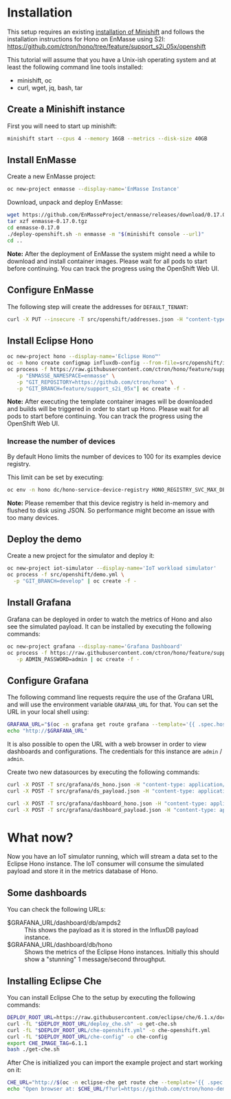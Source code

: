 # Installation

This setup requires an existing [installation of Minishift](https://docs.openshift.org/latest/minishift/getting-started/installing.html) and follows the installation instructions for Hono on EnMasse using S2I: https://github.com/ctron/hono/tree/feature/support_s2i_05x/openshift

This tutorial will assume that you have a Unix-ish operating system and at least the following command line tools installed:

* minishift, oc
* curl, wget, jq, bash, tar

## Create a Minishift instance

First you will need to start up minishift:

~~~sh
minishift start --cpus 4 --memory 16GB --metrics --disk-size 40GB
~~~

## Install EnMasse

Create a new EnMasse project:

~~~sh
oc new-project enmasse --display-name='EnMasse Instance'
~~~

Download, unpack and deploy EnMasse:

~~~sh
wget https://github.com/EnMasseProject/enmasse/releases/download/0.17.0/enmasse-0.17.0.tgz
tar xzf enmasse-0.17.0.tgz
cd enmasse-0.17.0
./deploy-openshift.sh -n enmasse -m "$(minishift console --url)"
cd ..
~~~

**Note:** After the deployment of EnMasse the system might need a while to download and install container
images. Please wait for all pods to start before continuing. You can track the progress
using the OpenShift Web UI.

## Configure EnMasse

The following step will create the addresses for `DEFAULT_TENANT`:

~~~sh
curl -X PUT --insecure -T src/openshift/addresses.json -H "content-type: application/json" https://$(oc -n enmasse get route restapi -o jsonpath='{.spec.host}')/apis/enmasse.io/v1/addresses/default
~~~

## Install Eclipse Hono

~~~sh
oc new-project hono --display-name='Eclipse Hono™'
oc -n hono create configmap influxdb-config --from-file=src/openshift/influxdb.conf
oc process -f https://raw.githubusercontent.com/ctron/hono/feature/support_s2i_05x/openshift/hono.yml \
   -p "ENMASSE_NAMESPACE=enmasse" \
   -p "GIT_REPOSITORY=https://github.com/ctron/hono" \
   -p "GIT_BRANCH=feature/support_s2i_05x"| oc create -f -
~~~

**Note:** After executing the template container images will be downloaded and builds will be triggered in
order to start up Hono. Please wait for all pods to start before continuing. You can track the progress
using the OpenShift Web UI.

### Increase the number of devices

By default Hono limits the number of devices to 100 for its examples device registry.

This limit can be set by executing:

~~~sh
oc env -n hono dc/hono-service-device-registry HONO_REGISTRY_SVC_MAX_DEVICES_PER_TENANT=10000
~~~

**Note:** Please remember that this device registry is held in-memory and flushed to disk using JSON. So
performance might become an issue with too many devices.

## Deploy the demo

Create a new project for the simulator and deploy it:

~~~sh
oc new-project iot-simulator --display-name='IoT workload simulator'
oc process -f src/openshift/demo.yml \
  -p "GIT_BRANCH=develop" | oc create -f -
~~~

## Install Grafana

Grafana can be deployed in order to watch the metrics of Hono and also see the simulated payload. It can
be installed by executing the following commands:

~~~sh
oc new-project grafana --display-name='Grafana Dashboard'
oc process -f https://raw.githubusercontent.com/ctron/hono/feature/support_s2i_05x/openshift/grafana.yml \
   -p ADMIN_PASSWORD=admin | oc create -f -
~~~

## Configure Grafana

The following command line requests require the use of the Grafana URL and will use the
environment variable `GRAFANA_URL` for that. You can set the URL in your local shell using:

~~~sh
GRAFANA_URL="$(oc -n grafana get route grafana --template='{{ .spec.host }}')"
echo "http://$GRAFANA_URL"
~~~

It is also possible to open the URL with a web browser in order to view dashboards and configurations.
The credentials for this instance are `admin` / `admin`.

Create two new datasources by executing the following commands:

~~~sh
curl -X POST -T src/grafana/ds_hono.json -H "content-type: application/json" "http://admin:admin@$GRAFANA_URL/api/datasources"
curl -X POST -T src/grafana/ds_payload.json -H "content-type: application/json" "http://admin:admin@$GRAFANA_URL/api/datasources"

curl -X POST -T src/grafana/dashboard_hono.json -H "content-type: application/json" "http://admin:admin@$GRAFANA_URL/api/dashboards/db"
curl -X POST -T src/grafana/dashboard_payload.json -H "content-type: application/json" "http://admin:admin@$GRAFANA_URL/api/dashboards/db"
~~~

# What now?

Now you have an IoT simulator running, which will stream a data set to the Eclipse Hono instance. The IoT consumer
will consume the simulated payload and store it in the metrics database of Hono.

## Some dashboards

You can check the following URLs:

<dl>
<dt>$GRAFANA_URL/dashboard/db/ampds2</dt><dd>This shows the payload as it is stored in the InfluxDB payload instance.</dd>
<dt>$GRAFANA_URL/dashboard/db/hono</dt><dd>Shows the metrics of the Eclipse Hono instances. Initially this should show a "stunning" 1 message/second throughput.</dd>
</dl>

## Installing Eclipse Che

You can install Eclipse Che to the setup by executing the following commands:

~~~sh
DEPLOY_ROOT_URL=https://raw.githubusercontent.com/eclipse/che/6.1.x/dockerfiles/init/modules/openshift/files/scripts/
curl -fL "$DEPLOY_ROOT_URL/deploy_che.sh" -o get-che.sh
curl -fL "$DEPLOY_ROOT_URL/che-openshift.yml" -o che-openshift.yml
curl -fL "$DEPLOY_ROOT_URL/che-config" -o che-config
export CHE_IMAGE_TAG=6.1.1
bash ./get-che.sh
~~~

After Che is initialized you can import the example project and start working on it:

~~~sh
CHE_URL="http://$(oc -n eclipse-che get route che --template='{{ .spec.host }}')"
echo "Open browser at: $CHE_URL/f?url=https://github.com/ctron/hono-demo-1/tree/develop"
~~~
